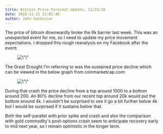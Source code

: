 ```yaml
---
title: Bitcoin Price Forecast Update, 11/21/18
date: 2018-11-21 11:02:48
author: John Vandivier
---
```




<!-- wp:paragraph -->
<p>The price of bitcoin downwardly broke the 6k barrier last week. This was an unexpected event for me, so I need to update my price movement expectations. I dropped this rough reanalysis on my Facebook after the event:</p>
<!-- /wp:paragraph -->

<!-- wp:image {\"id\":6985} -->
<figure class=\"wp-block-image\"><img src=\"http://www.afterecon.com/wp-content/uploads/2018/11/image.png\" alt=\"\" class=\"wp-image-6985\"/></figure>
<!-- /wp:image -->

<!-- wp:paragraph -->
<p>The Great Drought I'm referring to was the sustained price decline which can be viewed in the below graph from coinmarketcap.com:</p>
<!-- /wp:paragraph -->

<!-- wp:image {\"id\":6986} -->
<figure class=\"wp-block-image\"><img src=\"http://www.afterecon.com/wp-content/uploads/2018/11/image-1.png\" alt=\"\" class=\"wp-image-6986\"/></figure>
<!-- /wp:image -->

<!-- wp:paragraph -->
<p>During that crash the price decline from a top around 1000 to a bottom around 200. An 80% decline from our recent top around 20k would put the bottom around 4k. I wouldn't be surprised to see it go a bit further below 4k but I would be surprised if it sustains below that.</p>
<!-- /wp:paragraph -->

<!-- wp:paragraph -->
<p>Both the self-parallel with prior spike and crash and also the comparison with gold commodity's post-options crash seem to anticipate recovery early to mid next year, so I remain optimistic in the longer term.</p>
<!-- /wp:paragraph -->